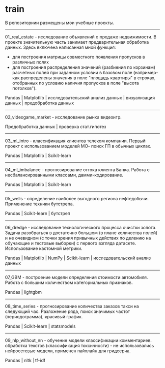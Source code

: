 # train

В репозиториии размещены мои учебные проекты.

************************************************************
01_real_estate - исследование объявлений о продаже недвижимости.
В проекте значительную часть занимает предварительная обработка данных. Здесь включена написанная мной функция:
- для построения матрицы совместного появления пропусков в различных полях
- для построения распределения значений (разбиения по корзинам) расчетных полей при заданном условии в базовом поле (например- как распределены значения в поле "площадь квартиры" в строках, отобранных по условию наличия пропусков в поле "высота потолков").

Pandas | Matplotlib | исследовательский анализ данных | визуализация данных | предобработка данных

************************************************************
02_videogame_market - исследование рынка видеоигр.

Предобработка данных | проверка cтат.гипотез

************************************************************
03_ml_intro - классификация клиентов телеком компании.
Первый проект с использованием моделей МО- поиск ГП в обычных циклах.

Pandas | Matplotlib | Scikit-learn

************************************************************
04_ml_imbalance - прогнозирование оттока клиента Банка.
Работа с несбалансированными классами, дамми-кодирование.

Pandas | Matplotlib | Scikit-learn

************************************************************
05_wells - определение наиболее выгодного региона нефтедобычи.
Применение техники бутстрепа.

Pandas | Scikit-learn | бутстреп

************************************************************
06_dredge - исследование технологического процесса очистки золота.
Задача разобраться в достаточно большом (в плане количества полей) и не очевидном (с точки зрения привычных действих по делению на обучающие и тестовые выборки) с первого взгляда датасете. Использование кастомной метрики.

Pandas | Matplotlib | NumPy | Scikit-learn | исследовательский анализ данных

************************************************************
07_GBM - построение модели определения стоимости автомобиля.
Работа с большим количеством категориальных признаков.

Pandas | lightgbm

************************************************************
08_time_series - прогнозирование количества заказов такси на следующий час.
Разложение ряда, поиск значимых частот (периодограмма), красивый график.

Pandas | Scikit-learn | statsmodels

************************************************************
09_nlp_without_nn - обучение модели классификации комментариев.
обработка текстов (классификация токсичности) - не использовались нейросетевые модели, применен пайплайн для гридсерча.

Pandas | nltk | tf-idf

